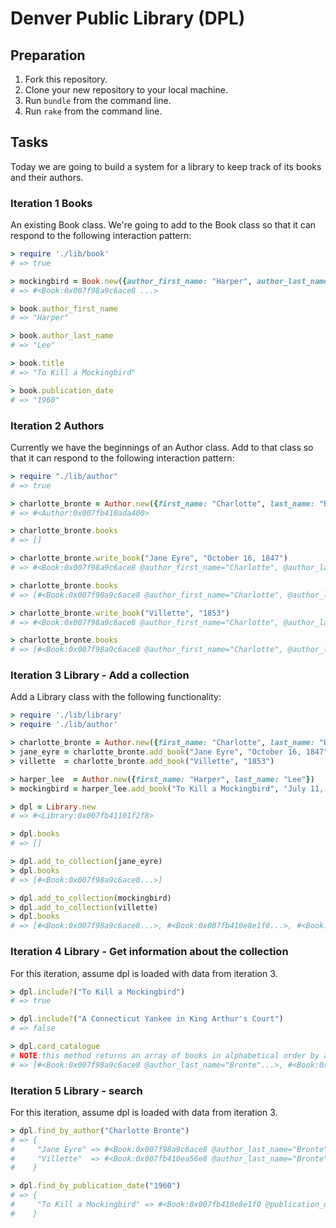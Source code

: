 # Denver Public Library (DPL)

## Preparation

1. Fork this repository.
1. Clone your new repository to your local machine.
1. Run `bundle` from the command line.
1. Run `rake` from the command line.

## Tasks

Today we are going to build a system for a library to keep track of its books and their authors.  

### Iteration 1 Books

 An existing Book class. We're going to add to the Book class so that it can respond to the following interaction pattern:

```ruby
> require './lib/book'
# => true

> mockingbird = Book.new({author_first_name: "Harper", author_last_name: "Lee", title: "To Kill a Mockingbird", publication_date: "July 11, 1960"})
# => #<Book:0x007f98a9c6ace8 ...>

> book.author_first_name
# => "Harper"

> book.author_last_name
# => "Lee"

> book.title
# => "To Kill a Mockingbird"

> book.publication_date
# => "1960"
```

### Iteration 2 Authors  

Currently we have the beginnings of an Author class. Add to that class so that it can respond to the following interaction pattern:

```ruby
> require "./lib/author"
# => true

> charlotte_bronte = Author.new({first_name: "Charlotte", last_name: "Bronte"})
# => #<Author:0x007fb410ada400>

> charlotte_bronte.books
# => []

> charlotte_bronte.write_book("Jane Eyre", "October 16, 1847")
# => #<Book:0x007f98a9c6ace8 @author_first_name="Charlotte", @author_last_name="Bronte", @publication_date="1847", @title="Jane Eyre">

> charlotte_bronte.books
# => [#<Book:0x007f98a9c6ace8 @author_first_name="Charlotte", @author_last_name="Bronte", @publication_date="10/16/1847", @title="Jane Eyre">]

> charlotte_bronte.write_book("Villette", "1853")
# => #<Book:0x007f98a9c6ace8 @author_first_name="Charlotte", @author_last_name="Bronte", @publication_date="1847", @title="Villette">

> charlotte_bronte.books
# => [#<Book:0x007f98a9c6ace8 @author_first_name="Charlotte", @author_last_name="Bronte", @publication_date="10/16/1847", @title="Jane Eyre">, #<Book:0x007f98a9c6add3 @author_first_name="Charlotte", @author_last_name="Bronte", @publication_date="1847", @title="Villette">]
```



### Iteration 3 Library - Add a collection
Add a Library class with the following functionality:

```ruby
> require './lib/library'
> require './lib/author'

> charlotte_bronte = Author.new({first_name: "Charlotte", last_name: "Bronte"})
> jane_eyre = charlotte_bronte.add_book("Jane Eyre", "October 16, 1847")
> villette  = charlotte_bronte.add_book("Villette", "1853")

> harper_lee  = Author.new({first_name: "Harper", last_name: "Lee"})
> mockingbird = harper_lee.add_book("To Kill a Mockingbird", "July 11, 1960")

> dpl = Library.new
# => #<Library:0x007fb41101f2f8>

> dpl.books
# => []

> dpl.add_to_collection(jane_eyre)
> dpl.books
# => [#<Book:0x007f98a9c6ace8...>]

> dpl.add_to_collection(mockingbird)
> dpl.add_to_collection(villette)
> dpl.books
# => [#<Book:0x007f98a9c6ace8...>, #<Book:0x007fb410e8e1f0...>, #<Book:0x007fb410ea56e8...>]
```

### Iteration 4 Library - Get information about the collection
For this iteration, assume dpl is loaded with data from iteration 3.

```ruby
> dpl.include?("To Kill a Mockingbird")
# => true

> dpl.include?("A Connecticut Yankee in King Arthur's Court")
# => false

> dpl.card_catalogue
# NOTE:this method returns an array of books in alphabetical order by author's last name
# => [#<Book:0x007f98a9c6ace8 @author_last_name="Bronte"...>, #<Book:0x007fb410ea56e8 @author_last_name="Bronte"...>, #<Book:0x007fb410e8e1f0 @author_last_name="Lee"...> ]
```

### Iteration 5 Library - search
For this iteration, assume dpl is loaded with data from iteration 3.

```ruby
> dpl.find_by_author("Charlotte Bronte")
# => {
#     "Jane Eyre" => #<Book:0x007f98a9c6ace8 @author_last_name="Bronte" @title="Jane Eyre"...>,
#     "Villette"  => #<Book:0x007fb410ea56e8 @author_last_name="Bronte" @title="Villette"...>
#    }

> dpl.find_by_publication_date("1960")
# => {
#     "To Kill a Mockingbird" => #<Book:0x007fb410e8e1f0 @publication_date="1960"...>
#    }

```
